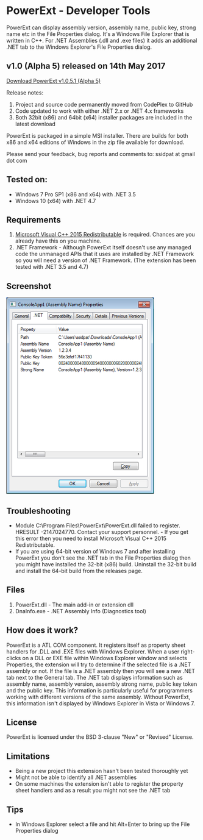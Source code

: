 # PowerExt - Developer Tools
PowerExt can display assembly version, assembly name, public key, strong name etc in the File Properties dialog. It's a Windows File Explorer that is written in C++. For .NET Assemblies (.dll and .exe files) it adds an additional .NET tab to the Windows Explorer's File Properties dialog.


## v1.0 (Alpha 5) released on 14th May 2017
[Download PowerExt v1.0.5.1 (Alpha 5)](https://github.com/ssidpat/powerext/releases/download/v1.0.5.1/PowerExt-1.0.5.1.Alpha.5.zip)

Release notes:
1. Project and source code permanently moved from CodePlex to GitHub
2. Code updated to work with either .NET 2.x or .NET 4.x frameworks
3. Both 32bit (x86) and 64bit (x64) installer packages are included in the latest download

PowerExt is packaged in a simple MSI installer. There are builds for both x86 and x64 editions of Windows in the zip file available for download. 

Please send your feedback, bug reports and comments to: ssidpat at gmail dot com


## Tested on:
* Windows 7 Pro SP1 (x86 and x64) with .NET 3.5 
* Windows 10 (x64) with .NET 4.7


## Requirements
1. [Microsoft Visual C++ 2015 Redistributable](https://www.microsoft.com/en-us/download/details.aspx?id=53587 "Visual C++ 2015 Redistributable") is required. Chances are you already have this on you machine.
2. .NET Framework - Although PowerExt itself doesn't use any managed code the unmanaged APIs that it uses are installed by .NET Framework so you will need a version of .NET Framework. (The extension has been tested with .NET 3.5 and 4.7) 


## Screenshot
![](img/PowerExt-Screenshot-01.png?raw=true)


## Troubleshooting
* Module C:\Program Files\PowerExt\PowerExt.dll failed to register. HRESULT -2147024770. Contact your support personnel. - If you get this error then you need to install Microsoft Visual C++ 2015 Redistributable.
* If you are using 64-bit version of Windows 7 and after installing PowerExt you don't see the .NET tab in the File Properties dialog then you might have installed the 32-bit (x86) build. Uninstall the 32-bit build and install the 64-bit build from the releases page. 


## Files
1. PowerExt.dll - The main add-in or extension dll
2. DnaInfo.exe - .NET Assembly Info (Diagnostics tool)


## How does it work?
PowerExt is a ATL COM component. It registers itself as property sheet handlers for .DLL and .EXE files with Windows Explorer. When a user right-clicks on a DLL or EXE file within Windows Explorer window and selects Properties, the extension will try to determine if the selected file is a .NET assembly or not. If the file is a .NET assembly then you will see a new .NET tab next to the General tab. The .NET tab displays information such as assembly name, assembly version, assembly strong name, public key token and the public key. This information is particularly useful for programmers working with different versions of the same assembly. Without PowerExt, this information isn't displayed by Windows Explorer in Vista or Windows 7.


## License
PowerExt is licensed under the BSD 3-clause "New" or "Revised" License. 


## Limitations
* Being a new project this extension hasn't been tested thoroughly yet
* Might not be able to identify all .NET assemblies
* On some machines the extension isn't able to register the property sheet handlers and as a result you might not see the .NET tab


## Tips
* In Windows Explorer select a file and hit Alt+Enter to bring up the File Properties dialog


